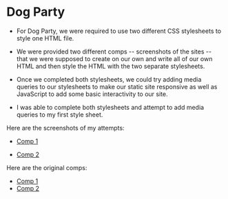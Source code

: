 # Dog Party

* For Dog Party, we were required to use two different CSS stylesheets to style one HTML file.

* We were provided two different comps -- screenshots of the sites -- that we were supposed to create on our own and write all of our own HTML and then style the HTML with the two separate stylesheets.

* Once we completed both stylesheets, we could try adding media queries to our stylesheets to make our static site responsive as well as JavaScript to add some basic interactivity to our site.

* I was able to complete both stylesheets and attempt to add media queries to my first style sheet.

Here are the screenshots of my attempts:

* <a href="https://github.com/eoneill23/dog_party/blob/master/images/_Users_ericoneill_dog-party_index.html_how_to_dog%3DHow%20(1).png" alt="Eric O'Neill Dog-Party Comp 1">Comp 1</a>

* <a href="https://github.com/eoneill23/dog_party/blob/master/images/_Users_ericoneill_dog-party_index.html_how_to_dog%3DHow%20(2).png">Comp 2</a>

Here are the original comps: 

* <a href="http://frontend.turing.io/assets/images/projects/zen-garden/zen-garden-01.jpg">Comp 1</a>
* <a href="http://frontend.turing.io/assets/images/projects/zen-garden/zen-garden-02.jpg">Comp 2</a> 
